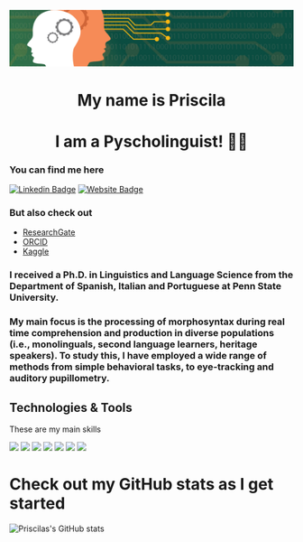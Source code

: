 ![I am Pyscholinguist 🧠👅](https://github.com/prislb/Profile/blob/c5c51e1c6e2be3d2f3bde5a4cc0988bef998a7f2/banner-binary.jpeg)

<h1 align="center"> My name is Priscila </h1>
<div align="center"> <h1 align="center"> I am a Pyscholinguist! 🧠👅 </h1> </div>


### You can find me here
[![Linkedin Badge](https://img.shields.io/badge/-prislb-blue?style=flat&logo=Linkedin&logoColor=white&link=https://www.linkedin.com/in/prislb/)](www.linkedin.com/in/prislb)
[![Website Badge](https://img.shields.io/badge/-prislb.web-47CCCC?style=flat&logo=Google-Chrome&logoColor=white&link=https://ry2y67bvrg.wixsite.com/my-site)](https://ry2y67bvrg.wixsite.com/my-site)

### But also check out
- [ResearchGate](https://www.researchgate.net/profile/Priscila-Lopez-Beltran)
- [ORCID](https://orcid.org/0000-0002-5396-8264)
- [Kaggle](https://www.kaggle.com/priscilalpezbeltrn)

### I received a Ph.D. in Linguistics and Language Science from the Department of Spanish, Italian and Portuguese at Penn State University.

### My main focus is the processing of morphosyntax during real time comprehension and production in diverse populations (i.e., monolinguals, second language learners, heritage speakers). To study this, I have employed a wide range of methods from simple behavioral tasks, to eye-tracking and auditory pupillometry.

## Technologies & Tools
These are my main skills 

![](https://img.shields.io/badge/Code-R-informational?style=flat&logo=<LOGO_NAME>&logoColor=white&color=green)
![](https://img.shields.io/badge/Code-Python-informational?style=flat&logo=<LOGO_NAME>&logoColor=white&color=green)
![](https://img.shields.io/badge/Query-SQL-informational?style=flat&logo=<LOGO_NAME>&logoColor=white&color=green)
![](https://img.shields.io/badge/Tools-PostrgreSQL-informational?style=flat&logo=<LOGO_NAME>&logoColor=white&color=green)
![](https://img.shields.io/badge/Shell-Atom-informational?style=flat&logo=<LOGO_NAME>&logoColor=white&color=green)
![](https://img.shields.io/badge/Tools-EyeTracking-informational?style=flat&logo=<LOGO_NAME>&logoColor=white&color=green)
![](https://img.shields.io/badge/Tools-Pupillometry-informational?style=flat&logo=<LOGO_NAME>&logoColor=white&color=green)

# Check out my GitHub stats as I get started
![Priscilas's GitHub stats](https://github-readme-stats.vercel.app/api?username=prislb&show_icons=truetheme=vue-dark)

